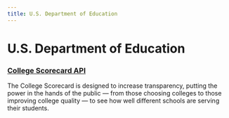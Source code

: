 ```yaml
---
title: U.S. Department of Education
---
```


# U.S. Department of Education

### [College Scorecard API](https://collegescorecard.ed.gov/data/documentation/)
The College Scorecard is designed to increase transparency, putting the power in the hands of the public — from those choosing colleges to those improving college quality — to see how well different schools are serving their students.
